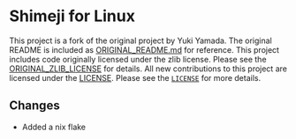 # Shimeji for Linux

This project is a fork of the original project by Yuki Yamada. The original README is included as [ORIGINAL_README.md](ORIGINAL_README.md) for reference. This project includes code originally licensed under the zlib license. Please see the [ORIGINAL_ZLIB_LICENSE](./ORIGINAL_ZLIB_LICENSE) for details. All new contributions to this project are licensed under the [LICENSE](./LICENSE). Please see the [`LICENSE`](./LICENSE) for more details.

## Changes

- Added a nix flake
